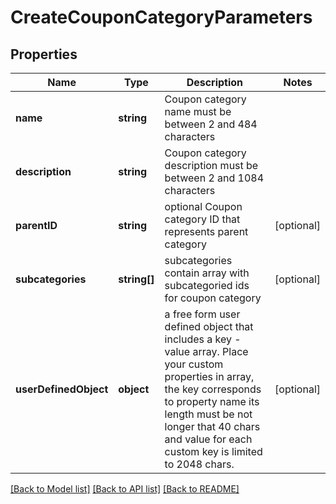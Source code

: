 # CreateCouponCategoryParameters

## Properties
Name | Type | Description | Notes
------------ | ------------- | ------------- | -------------
**name** | **string** | Coupon category name must be between 2 and 484 characters | 
**description** | **string** | Coupon category description must be between 2 and 1084 characters | 
**parentID** | **string** | optional Coupon category ID that represents parent category | [optional] 
**subcategories** | **string[]** | subcategories contain array with subcategoried ids for coupon category | [optional] 
**userDefinedObject** | **object** | a free form user defined object that includes a key - value array. Place your custom properties in array, the key corresponds to property name its length must be not longer that 40 chars and value for each custom key is limited to 2048 chars. | [optional] 

[[Back to Model list]](../README.md#documentation-for-models) [[Back to API list]](../README.md#documentation-for-api-endpoints) [[Back to README]](../README.md)


